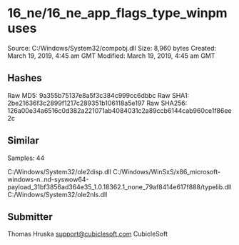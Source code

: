 16_ne/16_ne_app_flags_type_winpmuses
====================================

Source:  C:/Windows/System32/compobj.dll
Size:  8,960 bytes
Created:  March 19, 2019, 4:45 am GMT
Modified:  March 19, 2019, 4:45 am GMT

Hashes
------

Raw MD5:  9a355b75137e8a5f3c384c999cc6dbbc
Raw SHA1:  2be21636f3c2899f1217c289351b106118a5e197
Raw SHA256:  126a00e34a6516c0d382a221071ab4084031c2a89ccb6144cab960ce1f86ee2c

Similar
-------

Samples:  44

C:/Windows/System32/ole2disp.dll
C:/Windows/WinSxS/x86_microsoft-windows-n..nd-syswow64-payload_31bf3856ad364e35_1.0.18362.1_none_79af8414e617f888/typelib.dll
C:/Windows/System32/ole2nls.dll

Submitter
---------

Thomas Hruska
support@cubiclesoft.com
CubicleSoft
